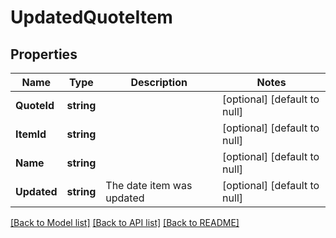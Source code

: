 # UpdatedQuoteItem

## Properties
Name | Type | Description | Notes
------------ | ------------- | ------------- | -------------
**QuoteId** | **string** |  | [optional] [default to null]
**ItemId** | **string** |  | [optional] [default to null]
**Name** | **string** |  | [optional] [default to null]
**Updated** | **string** | The date item was updated | [optional] [default to null]

[[Back to Model list]](../README.md#documentation-for-models) [[Back to API list]](../README.md#documentation-for-api-endpoints) [[Back to README]](../README.md)


